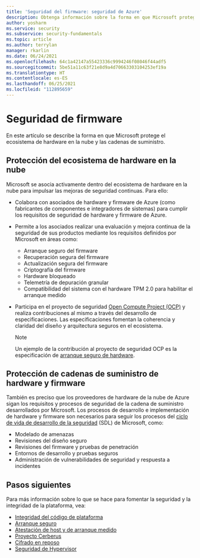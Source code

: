 ```yaml
---
title: 'Seguridad del firmware: seguridad de Azure'
description: Obtenga información sobre la forma en que Microsoft protege el hardware y el firmware de Azure.
author: yosharm
ms.service: security
ms.subservice: security-fundamentals
ms.topic: article
ms.author: terrylan
manager: rkarlin
ms.date: 06/24/2021
ms.openlocfilehash: 64c1a42147a55423336c9994246f08046f44adf5
ms.sourcegitcommit: 5be51a11c63f21e8d9a4d70663303104253ef19a
ms.translationtype: HT
ms.contentlocale: es-ES
ms.lasthandoff: 06/25/2021
ms.locfileid: "112895659"
---
```

# <a name="firmware-security"></a>Seguridad de firmware
En este artículo se describe la forma en que Microsoft protege el ecosistema de hardware en la nube y las cadenas de suministro.

## <a name="securing-the-cloud-hardware-ecosystem"></a>Protección del ecosistema de hardware en la nube
Microsoft se asocia activamente dentro del ecosistema de hardware en la nube para impulsar las mejoras de seguridad continuas. Para ello:

- Colabora con asociados de hardware y firmware de Azure (como fabricantes de componentes e integradores de sistemas) para cumplir los requisitos de seguridad de hardware y firmware de Azure.

- Permite a los asociados realizar una evaluación y mejora continua de la seguridad de sus productos mediante los requisitos definidos por Microsoft en áreas como:

  - Arranque seguro del firmware
  - Recuperación segura del firmware
  - Actualización segura del firmware
  - Criptografía del firmware
  - Hardware bloqueado
  - Telemetría de depuración granular
  - Compatibilidad del sistema con el hardware TPM 2.0 para habilitar el arranque medido

- Participa en el proyecto de seguridad [Open Compute Project (OCP)](https://www.opencompute.org/wiki/Security) y realiza contribuciones al mismo a través del desarrollo de especificaciones. Las especificaciones fomentan la coherencia y claridad del diseño y arquitectura seguros en el ecosistema.

   > [!NOTE]
   > Un ejemplo de la contribución al proyecto de seguridad OCP es la especificación de [arranque seguro de hardware](https://docs.google.com/document/d/1Se1Dd-raIZhl_xV3MnECeuu_I0nF-keg4kqXyK4k4Wc/edit#heading=h.5z2d7x9gbhk0).

## <a name="securing-hardware-and-firmware-supply-chains"></a>Protección de cadenas de suministro de hardware y firmware
También es preciso que los proveedores de hardware de la nube de Azure sigan los requisitos y procesos de seguridad de la cadena de suministro desarrollados por Microsoft. Los procesos de desarrollo e implementación de hardware y firmware son necesarios para seguir los procesos del [ciclo de vida de desarrollo de la seguridad](https://www.microsoft.com/securityengineering/sdl) (SDL) de Microsoft, como:

- Modelado de amenazas
- Revisiones del diseño seguro
- Revisiones del firmware y pruebas de penetración
- Entornos de desarrollo y pruebas seguros
- Administración de vulnerabilidades de seguridad y respuesta a incidentes

## <a name="next-steps"></a>Pasos siguientes
Para más información sobre lo que se hace para fomentar la seguridad y la integridad de la plataforma, vea:

- [Integridad del código de plataforma](code-integrity.md)
- [Arranque seguro](secure-boot.md)
- [Atestación de host y de arranque medido](measured-boot-host-attestation.md)
- [Proyecto Cerberus](project-cerberus.md)
- [Cifrado en reposo](encryption-atrest.md)
- [Seguridad de Hypervisor](hypervisor.md)